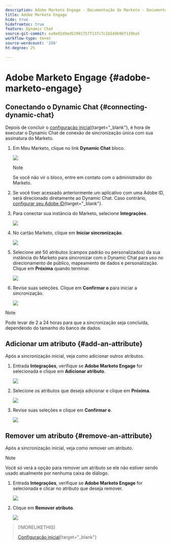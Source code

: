 ```yaml
---
description: Adobe Marketo Engage - Documentação do Marketo - Documentação do produto
title: Adobe Marketo Engage
hide: true
hidefromtoc: true
feature: Dynamic Chat
source-git-commit: ea9e02d9ad52991757f137c7c2b549b98f139ba5
workflow-type: tm+mt
source-wordcount: '258'
ht-degree: 2%

---
```


# Adobe Marketo Engage {#adobe-marketo-engage}

## Conectando o Dynamic Chat {#connecting-dynamic-chat}

Depois de concluir o [configuração inicial](/help/marketo/product-docs/demand-generation/dynamic-chat/initial-setup.md){target="_blank"}, é hora de executar o Dynamic Chat de conexão de sincronização única com sua assinatura do Marketo.

1. Em Meu Marketo, clique no link **Dynamic Chat** bloco.

   ![](assets/adobe-marketo-engage-1.png)

   >[!NOTE]
   >
   >Se você não vir o bloco, entre em contato com o administrador do Marketo.

1. Se você tiver acessado anteriormente um aplicativo com uma Adobe ID, será direcionado diretamente ao Dynamic Chat. Caso contrário, [configurar seu Adobe ID](https://helpx.adobe.com/manage-account/using/create-update-adobe-id.html){target="_blank"}.

1. Para conectar sua instância do Marketo, selecione **Integrações**.

   ![](assets/adobe-marketo-engage-2.png)

1. No cartão Marketo, clique em **Iniciar sincronização**.

   ![](assets/adobe-marketo-engage-3.png)

1. Selecione até 50 atributos (campos padrão ou personalizados) da sua instância do Marketo para sincronizar com o Dynamic Chat para uso no direcionamento de público, mapeamento de dados e personalização. Clique em **Próxima** quando terminar.

   ![](assets/adobe-marketo-engage-4.png)

1. Revise suas seleções. Clique em **Confirmar o** para iniciar a sincronização.

   ![](assets/adobe-marketo-engage-5.png)

>[!NOTE]
>
>Pode levar de 2 a 24 horas para que a sincronização seja concluída, dependendo do tamanho do banco de dados.

## Adicionar um atributo {#add-an-attribute}

Após a sincronização inicial, veja como adicionar outros atributos.

1. Entrada **Integrações**, verifique se **Adobe Marketo Engage** for selecionada e clique em **Adicionar atributo**.

   ![](assets/adobe-marketo-engage-6.png)

1. Selecione os atributos que deseja adicionar e clique em **Próxima**.

   ![](assets/adobe-marketo-engage-7.png)

1. Revise suas seleções e clique em **Confirmar o**.

   ![](assets/adobe-marketo-engage-8.png)

## Remover um atributo {#remove-an-attribute}

Após a sincronização inicial, veja como remover um atributo.

>[!NOTE]
>
>Você só verá a opção para remover um atributo se ele não estiver sendo usado atualmente por nenhuma caixa de diálogo.

1. Entrada **Integrações**, verifique se **Adobe Marketo Engage** for selecionada e clicar no atributo que deseja remover.

   ![](assets/adobe-marketo-engage-9.png)

1. Clique em **Remover atributo**.

   ![](assets/adobe-marketo-engage-10.png)

>[!MORELIKETHIS]
>
>[Configuração inicial](/help/marketo/product-docs/demand-generation/dynamic-chat/initial-setup.md){target="_blank"}

